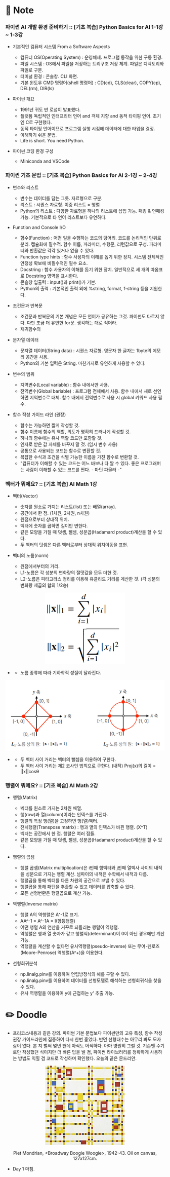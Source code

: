 

# :orange_book: Note 
### 파이썬 AI 개발 환경 준비하기 :: [기초 복습] Python Basics for AI 1-1강 ~ 1-3강

- 기본적인 컴퓨터 시스템 From a Software Aspects

  - 컴퓨터 OS(Operating System) : 운영체제. 프로그램 동작을 위한 구동 환경.
  - 파일 시스템 : OS에서 파일을 저장하는 트리구조 저장 체계. 파일은 디렉토리와 파일로 구분.
  - 터미널 환경 : 콘솔창. CLI 화면.
  - 기본 윈도우 CMD 명령어(shell 명령어) : CD(cd), CLS(clear), COPY(cp), DEL(rm), DIR(ls)

- 파이썬 개요

  - 1991년 귀도 반 로섬이 발표했다.
  - 플랫폼 독립적인 인터프리터 언어 and 객체 지향 and 동적 타이핑 언어. 초기엔 C로 구현했다.
  - 동적 타이핑 언어이므로 프로그램 실행 시점에 데이터에 대한 타입을 결정.
  - 이해하기 쉬운 문법.
  - Life is short. You need Python.

- 파이썬 코딩 환경 구성

  - Miniconda and VSCode

### 파이썬 기초 문법 :: [기초 복습] Python Basics for AI 2-1강 ~ 2-4강

- 변수와 리스트
  - 변수는 데이터를 담는 그릇. 자료형으로 구분.
  - 리스트 : 시퀀스 자료형. 이중 리스트 = 행렬
  - Python의 리스트 : 다양한 자료형을 하나의 리스트에 삽입 가능. 패킹 & 언패킹 가능. 기본적으로 타 언어 리스트보다 유연하다.

- Function and Console I/O
  - 함수(Function) : 어떤 일을 수행하는 코드의 덩어리. 코드를 논리적인 단위로 분리. 캡슐화에 필수적. 함수 이름, 파라미터, 수행문, 리턴값으로 구성. 파라미터와 반환값은 각각 있거나 없을 수 있다.
  - Function type hints : 함수 사용자의 이해를 돕기 위한 장치. 시스템 전체적인 안정성 확보에 비필수적인 필수 요소.
  - Docstring : 함수 사용자의 이해를 돕기 위한 장치. 일반적으로 세 개의 따옴표로 Docstring 영역을 표시한다.
  - 콘솔창 입출력 : input()과 print()가 기본.
  - Python의 출력 : 기본적인 출력 외에 %string, format, f-string 등을 지원한다.

- 조건문과 반복문
  - 조건문과 반복문의 기본 개념은 모든 언어가 공유하는 그것. 파이썬도 다르지 않다. 다만 조금 더 유연한 for문. 생각하는 대로 적어라.
  - 재귀함수의

- 문자열 데이터
  - 문자열 데이터(String data) : 시퀀스 자료형. 영문자 한 글자는 1byte의 메모리 공간을 사용.
  - Python의 기본 입력은 String. 마찬가지로 유연하게 사용할 수 있다.

- 변수의 범위
  - 지역변수(Local variable) : 함수 내에서만 사용.
  - 전역변수(Global bariable) : 프로그램 전체에서 사용. 함수 내에서 새로 선언하면 지역변수로 대체. 함수 내에서 전역변수로 사용 시 global 키워드 사용 필수.

- 함수 작성 가이드 라인 (권장)
  - 함수는 가능하면 짧게 작성할 것.
  - 함수 이름에 함수의 역할, 의도가 명확히 드러나게 작성할 것.
  - 하나의 함수에는 유사 역할 코드만 포함할 것.
  - 인자로 받은 값 자체를 바꾸지 말 것. (임시 변수 사용)
  - 공통으로 사용되는 코드는 함수로 변환할 것.
  - 복잡한 수식과 조건을 식별 가능한 이름을 가진 함수로 변환할 것.
  - "컴퓨터가 이해할 수 있는 코드는 어느 바보나 다 짤 수 있다. 좋은 프로그래머는 사람이 이해할 수 있는 코드를 짠다. - 마틴 파울러 -"

### 벡터가 뭐에요? :: [기초 복습] AI Math 1강

- 벡터(Vector)
  - 숫자를 원소로 가지는 리스트(list) 또는 배열(array).
  - 공간에서 한 점. (1차원, 2차원, n차원)
  - 원점으로부터 상대적 위치.
  - 벡터에 숫자를 곱하면 길이만 변한다.
  - 같은 모양을 가질 때 덧셈, 뺄셈, 성분곱(Hadamard product)계산을 할 수 있다.
  - 두 벡터의 덧셈은 다른 벡터로부터 상대적 위치이동을 표현.

- 벡터의 노름(norm)
  - 원점에서부터의 거리.
  - L1-노름은 각 성분의 변화량의 절댓값을 모두 더한 것.
  - L2-노름은 피타고라스 정리를 이용해 유클리드 거리를 계산한 것. (각 성분의 변화량 제곱의 합의 1/2승)
<p align="center"><img src="https://github.com/iamtrueline/Boostcamp_AI_Tech_Note/blob/main/images/day01_img00.PNG" alt="노름 계산식"></p>

-
  - 노름 종류에 따라 기하학적 성질이 달라진다.
<p align="center"><img src="https://github.com/iamtrueline/Boostcamp_AI_Tech_Note/blob/main/images/day01_img01.PNG" alt="노름 종류에 따른 기하학적 성질"></p>

-
  - 두 벡터 사이 거리는 벡터의 뺄셈을 이용하여 구한다.
  - 두 벡터 사이 거리는 제2 코사인 법칙으로 구한다. (내적) Proj(x)의 길이 = ||x||cosθ

### 행렬이 뭐에요? :: [기초 복습] AI Math 2강

- 행렬(Matrix)
  - 벡터를 원소로 가지는 2차원 배열.
  - 행(row)과 열(column)이라는 인덱스를 가진다.
  - 행렬의 특정 행(열)을 고정하면 행(열)벡터.
  - 전치행렬(Transpose matrix) : 행과 열의 인덱스가 바뀐 행렬. (X^T)
  - 벡터는 공간에서 한 점. 행렬은 여러 점들.
  - 같은 모양을 가질 때 덧셈, 뺄셈, 성분곱(Hadamard product)계산을 할 수 있다.
  
- 행렬의 곱셈
  - 행렬 곱셈(Matrix multiplication)은 i번째 행벡터와 j번째 열벡사 사이의 내적을 성분으로 가지는 행렬 계산. 넘파이의 내적은 수학에서 내적과 다름.
  - 행렬곱을 통해 벡터를 다른 차원의 공간으로 보낼 수 있다.
  - 행렬곱을 통해 패턴을 추출할 수 있고 데이터를 압축할 수 있다.
  - 모든 선형변환은 행렬곱으로 계산 가능.

- 역행렬(Inverse matrix)
  - 행렬 A의 역행렬은 A^-1로 표기.
  - AA^-1 = A^-1A = I(항등행렬)
  - 어떤 행렬 A의 연산을 거꾸로 되돌리는 행렬이 역행렬.
  - 역행렬은 행과 열 숫자가 같고 행렬식(determinant)이 0이 아닌 경우에만 계산 가능.
  - 역행렬을 계산할 수 없다면 유사역행렬(pseudo-inverse) 또는 무어-펜로즈(Moore-Penrose) 역행렬(A^+)을 이용한다.

- 선형회귀분석
  - np.linalg.pinv를 이용하여 연립방정식의 해를 구할 수 있다.
  - np.linalg.pinv를 이용하여 데이터를 선형모델로 해석하는 선형회귀식을 찾을 수 있다.
  - 유사 역행렬을 이용하여 y에 근접하는 y' 추출 가능.

# :pencil2: Doodle

  - 프리코스내용과 같은 강의. 파이썬 기본 문법보다 파이썬만의 고유 특성, 함수 작성 권장 가이드라인에 집중하여 다시 한번 훑었다. 반면 선형대수는 아무리 봐도 모자람이 없다. 본 지 벌써 몇년 짼데 아직도 어색하다. 아마 영원히 그럴 것. 기존엔 수기로만 작성했던 식이지만 더 빠른 답을 낼 겸, 파이썬 라이브러리를 정확하게 사용하는 방법도 익힐 겸 코드로 작성하며 확인했다. 오늘의 끝은 몬드리안.
<p align="center"><img src="https://github.com/iamtrueline/Boostcamp_AI_Tech_Note/blob/main/images/Piet_Mondrian_1942_Broadway_Boogie_Woogie.jpg"></p>
<p align="center">Piet Mondrian, &ltBroadway Boogie Woogie&gt, 1942-43. Oil on canvas, 127x127cm.</p>
  
  - Day 1 마침.
